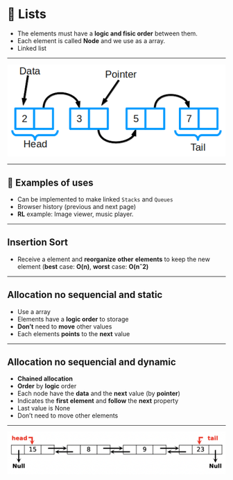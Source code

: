 # 🔗 Lists

- The elements must have a **logic and fisic order** between them.
- Each element is called **Node** and we use as a array.
- Linked list

___

![Exemplo lista](examples/list-example.png)

___

## 🤔 Examples of uses

- Can be implemented to make linked `Stacks` and `Queues` 
- Browser history (previous and next page)
- **RL** example: Image viewer, music player.

___

## Insertion Sort

- Receive a element and **reorganize** **other** **elements** to keep the new element (**best** case: **O(n)**, **worst** case: **O(nˆ2)**

___

## Allocation no sequencial and static

- Use a array
- Elements have a **logic order** to storage
- **Don’t** need to **move** other values
- Each elements **points** to the **next** value

___

## Allocation no sequencial and dynamic

- **Chained allocation**
- **Order** by **logic** order
- Each node have the **data** and the **next** value (by **pointer**)
- Indicates the **first** **element** and **follow** the **next** property
- Last value is None
- Don’t need to move other elements

___

![Exemplo lista](examples/list-dynamic-example.png)